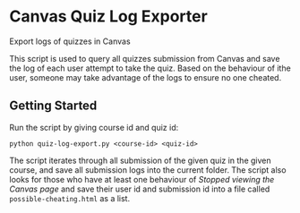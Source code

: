 # Canvas Quiz Log Exporter
Export logs of quizzes in Canvas

This script is used to query all quizzes submission from Canvas and save the log of each user attempt to take the quiz. Based on the behaviour of ithe user, someone may take advantage of the logs to ensure no one cheated.

## Getting Started
Run the script by giving course id and quiz id:
```
python quiz-log-export.py <course-id> <quiz-id>
```

The script iterates through all submission of the given quiz in the given course, and save all submission logs into the current folder. The script also looks for those who have at least one behaviour of *Stopped viewing the Canvas page* and save their user id and submission id into a file called `possible-cheating.html` as a list.